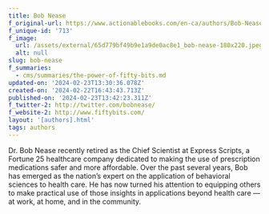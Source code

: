```yaml
---
title: Bob Nease
f_original-url: https://www.actionablebooks.com/en-ca/authors/Bob-Nease/
f_unique-id: '713'
f_image:
  url: /assets/external/65d779bf49b9e1a9de0ac8e1_bob-nease-180x220.jpeg
  alt: null
slug: bob-nease
f_summaries:
  - cms/summaries/the-power-of-fifty-bits.md
updated-on: '2024-02-23T13:30:36.078Z'
created-on: '2024-02-22T16:43:43.713Z'
published-on: '2024-02-23T13:42:23.311Z'
f_twitter-2: http://twitter.com/bobnease/
f_website-2: http://www.fiftybits.com/
layout: '[authors].html'
tags: authors
---
```


Dr. Bob Nease recently retired as the Chief Scientist at Express Scripts, a Fortune 25 healthcare company dedicated to making the use of prescription medications safer and more affordable. Over the past several years, Bob has emerged as the nation’s expert on the application of behavioral sciences to health care. He has now turned his attention to equipping others to make practical use of those insights in applications beyond health care — at work, at home, and in the community.
